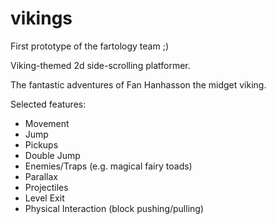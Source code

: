 # vikings
First prototype of the fartology team ;)

Viking-themed 2d side-scrolling platformer.

The fantastic adventures of Fan Hanhasson the midget viking.

Selected features:

- Movement
- Jump
- Pickups
- Double Jump
- Enemies/Traps (e.g. magical fairy toads)
- Parallax
- Projectiles
- Level Exit
- Physical Interaction (block pushing/pulling)
